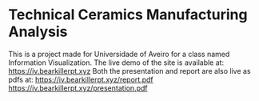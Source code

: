 # Technical Ceramics Manufacturing Analysis
This is a project made for Universidade of Aveiro for a class named Information Visualization.
The live demo of the site is available at:
https://iv.bearkillerpt.xyz
Both the presentation and report are also live as pdfs at:
https://iv.bearkillerpt.xyz/report.pdf
https://iv.bearkillerpt.xyz/presentation.pdf
